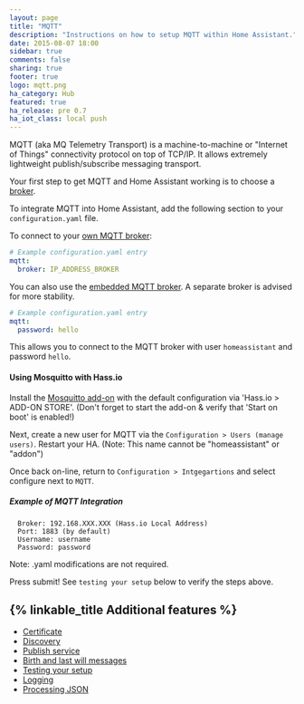 ```yaml
---
layout: page
title: "MQTT"
description: "Instructions on how to setup MQTT within Home Assistant."
date: 2015-08-07 18:00
sidebar: true
comments: false
sharing: true
footer: true
logo: mqtt.png
ha_category: Hub
featured: true
ha_release: pre 0.7
ha_iot_class: local push
---
```


MQTT (aka MQ Telemetry Transport) is a machine-to-machine or "Internet of Things" connectivity protocol on top of TCP/IP. It allows extremely lightweight publish/subscribe messaging transport.

Your first step to get MQTT and Home Assistant working is to choose a [broker](/docs/mqtt/broker).

To integrate MQTT into Home Assistant, add the following section to your `configuration.yaml` file. 

To connect to your [own MQTT broker](/docs/mqtt/broker#run-your-own):

```yaml
# Example configuration.yaml entry
mqtt:
  broker: IP_ADDRESS_BROKER
```

You can also use the [embedded MQTT broker](/docs/mqtt/broker#embedded-broker). A separate broker is advised for more stability.

```yaml
# Example configuration.yaml entry
mqtt:
  password: hello
```

This allows you to connect to the MQTT broker with user `homeassistant` and password `hello`.

#### Using Mosquitto with Hass.io
Install the [Mosquitto add-on](https://www.home-assistant.io/addons/mosquitto/) with the default configuration via 'Hass.io > ADD-ON STORE'. (Don't forget to start the add-on & verify that 'Start on boot' is enabled!)

Next, create a new user for MQTT via the `Configuration > Users (manage users)`. Restart your HA. (Note: This name cannot be "homeassistant" or "addon")

Once back on-line, return to `Configuration > Intgegartions` and select configure next to `MQTT`.

##### Example of MQTT Integration
```
  Broker: 192.168.XXX.XXX (Hass.io Local Address)
  Port: 1883 (by default)
  Username: username
  Password: password
```
Note: .yaml modifications are not required. 

Press submit! See `testing your setup` below to verify the steps above.

## {% linkable_title Additional features %}

- [Certificate](/docs/mqtt/certificate/)
- [Discovery](/docs/mqtt/discovery/)
- [Publish service](/docs/mqtt/service/)
- [Birth and last will messages](/docs/mqtt/birth_will/)
- [Testing your setup](/docs/mqtt/testing/)
- [Logging](/docs/mqtt/logging/)
- [Processing JSON](/docs/mqtt/processing_json/)

